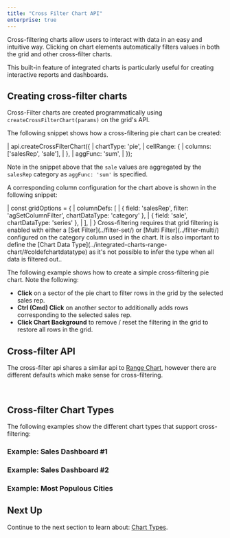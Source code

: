 ```yaml
---
title: "Cross Filter Chart API"
enterprise: true
---
```


Cross-filtering charts allow users to interact with data in an easy and intuitive way. Clicking on chart elements
automatically filters values in both the grid and other cross-filter charts.

<gif src="cross-filtering.gif" alt="Cross Filtering"></gif>

This built-in feature of integrated charts is particularly useful for creating interactive reports and dashboards.

## Creating cross-filter charts

Cross-Filter charts are created programmatically using `createCrossFilterChart(params)` on the grid's API.

<api-documentation source='grid-api/api.json' section='charts' names='["createCrossFilterChart"]'></api-documentation>

The following snippet shows how a cross-filtering pie chart can be created:

<snippet>
| api.createCrossFilterChart({
|     chartType: 'pie',
|     cellRange: {
|         columns: ['salesRep', 'sale'],
|     },
|     aggFunc: 'sum',
| });
</snippet>

Note in the snippet above that the `sale` values are aggregated by the `salesRep` category as `aggFunc: 'sum'` is specified.

A corresponding column configuration for the chart above is shown in the following snippet:

<snippet>
| const gridOptions = {
|     columnDefs: [
|         { field: 'salesRep', filter: 'agSetColumnFilter', chartDataType: 'category' },
|         { field: 'sale', chartDataType: 'series' },
|     ],
| }
</snippet>

<note>
Cross-filtering requires that grid filtering is enabled with either a [Set Filter](../filter-set/) or [Multi Filter](../filter-multi/) configured on the category column used in the chart. It is also important to define the [Chart Data Type](../integrated-charts-range-chart/#coldefchartdatatype) as it's not possible to infer the type when all data is filtered out..
</note>

The following example shows how to create a simple cross-filtering pie chart. Note the following:

- **Click** on a sector of the pie chart to filter rows in the grid by the selected sales rep.
- **Ctrl (Cmd) Click** on another sector to additionally adds rows corresponding to the selected sales rep.
- **Click Chart Background** to remove / reset the filtering in the grid to restore all rows in the grid.

<grid-example title='Simple Cross-Filter' name='simple-cross-filter' type='generated' options='{ "exampleHeight": 680, "enterprise":  true,  "modules": ["clientside", "menu", "charts-enterprise", "setfilter", "multifilter", "filterpanel", "columnpanel"] }'></grid-example>

## Cross-filter API

The cross-filter api shares a similar api to [Range Chart](/integrated-charts-api-range-chart/), however there are
different defaults which make sense for cross-filtering.

<api-documentation source='grid-api/api.json' section='charts' names='["createCrossFilterChart"]'></api-documentation>

<br />

<interface-documentation interfaceName='CreateCrossFilterChartParams' overrideSrc='integrated-charts-api-cross-filter-chart/resources/cross-filter-api.json' ></interface-documentation>

## Cross-filter Chart Types

The following examples show the different chart types that support cross-filtering:

### Example: Sales Dashboard #1

<grid-example title='Sales Dashboard' name='sales-dashboard' type='generated' options='{ "exampleHeight": 1000, "enterprise":  true,  "modules": ["clientside", "menu", "charts-enterprise", "setfilter", "multifilter", "filterpanel", "columnpanel"] }'></grid-example>

### Example: Sales Dashboard #2

<grid-example title='Sales Dashboard 2' name='sales-dashboard2' type='generated' options='{ "exampleHeight": 1000, "enterprise":  true,  "modules": ["clientside", "menu", "charts-enterprise", "setfilter", "multifilter", "filterpanel", "columnpanel"] }'></grid-example>

### Example: Most Populous Cities

<grid-example title='Most Populous Cities' name='most-populous-cities' type='generated' options='{ "exampleHeight": 1000, "enterprise":  true,  "modules": ["clientside", "menu", "charts-enterprise", "setfilter", "multifilter", "filterpanel", "columnpanel"] }'></grid-example>

## Next Up

Continue to the next section to learn about: [Chart Types](/integrated-charts-chart-types/).

